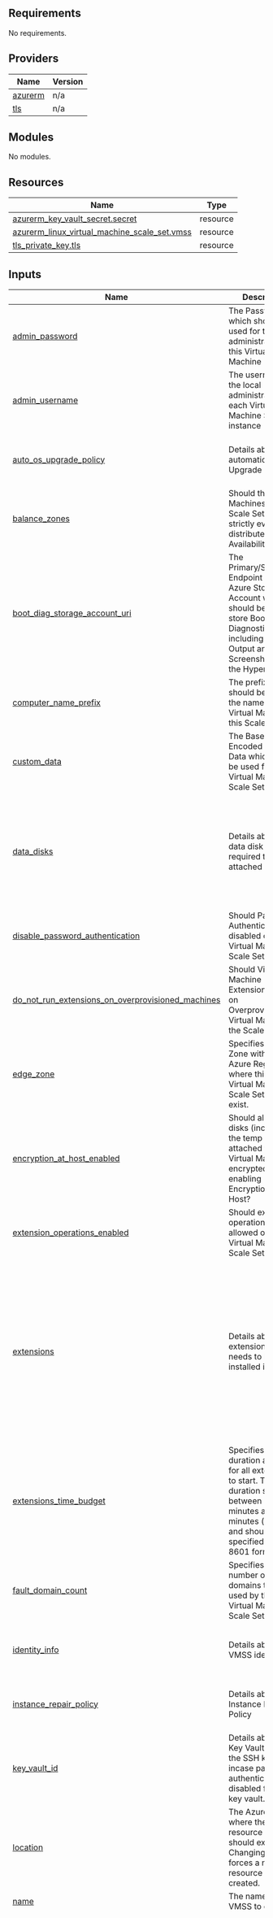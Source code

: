 ## Requirements

No requirements.

## Providers

| Name | Version |
|------|---------|
| <a name="provider_azurerm"></a> [azurerm](#provider\_azurerm) | n/a |
| <a name="provider_tls"></a> [tls](#provider\_tls) | n/a |

## Modules

No modules.

## Resources

| Name | Type |
|------|------|
| [azurerm_key_vault_secret.secret](https://registry.terraform.io/providers/hashicorp/azurerm/latest/docs/resources/key_vault_secret) | resource |
| [azurerm_linux_virtual_machine_scale_set.vmss](https://registry.terraform.io/providers/hashicorp/azurerm/latest/docs/resources/linux_virtual_machine_scale_set) | resource |
| [tls_private_key.tls](https://registry.terraform.io/providers/hashicorp/tls/latest/docs/resources/private_key) | resource |

## Inputs

| Name | Description | Type | Default | Required |
|------|-------------|------|---------|:--------:|
| <a name="input_admin_password"></a> [admin\_password](#input\_admin\_password) | The Password which should be used for the local-administrator on this Virtual Machine | `string` | n/a | yes |
| <a name="input_admin_username"></a> [admin\_username](#input\_admin\_username) | The username of the local administrator on each Virtual Machine Scale Set instance | `string` | n/a | yes |
| <a name="input_auto_os_upgrade_policy"></a> [auto\_os\_upgrade\_policy](#input\_auto\_os\_upgrade\_policy) | Details about automatica OS Upgrade Policy | <pre>object({<br>    enable_automatic_os_upgrade = bool<br>    disable_automatic_rollback  = bool<br>  })</pre> | `null` | no |
| <a name="input_balance_zones"></a> [balance\_zones](#input\_balance\_zones) | Should the Virtual Machines in this Scale Set be strictly evenly distributed across Availability Zones? | `bool` | `true` | no |
| <a name="input_boot_diag_storage_account_uri"></a> [boot\_diag\_storage\_account\_uri](#input\_boot\_diag\_storage\_account\_uri) | The Primary/Secondary Endpoint for the Azure Storage Account which should be used to store Boot Diagnostics, including Console Output and Screenshots from the Hypervisor. | `string` | `null` | no |
| <a name="input_computer_name_prefix"></a> [computer\_name\_prefix](#input\_computer\_name\_prefix) | The prefix which should be used for the name of the Virtual Machines in this Scale Set. | `string` | `null` | no |
| <a name="input_custom_data"></a> [custom\_data](#input\_custom\_data) | The Base64-Encoded Custom Data which should be used for this Virtual Machine Scale Set | `string` | `null` | no |
| <a name="input_data_disks"></a> [data\_disks](#input\_data\_disks) | Details about the data disk that are required to be attached | <pre>map(object({<br>    name                      = string<br>    caching                   = string<br>    disk_size_gb              = number<br>    create_option             = string<br>    lun                       = number<br>    storage_account_type      = string<br>    disk_encryption_set_id    = string<br>    write_accelerator_enabled = bool<br>  }))</pre> | `null` | no |
| <a name="input_disable_password_authentication"></a> [disable\_password\_authentication](#input\_disable\_password\_authentication) | Should Password Authentication be disabled on this Virtual Machine Scale Set? | `bool` | `false` | no |
| <a name="input_do_not_run_extensions_on_overprovisioned_machines"></a> [do\_not\_run\_extensions\_on\_overprovisioned\_machines](#input\_do\_not\_run\_extensions\_on\_overprovisioned\_machines) | Should Virtual Machine Extensions be run on Overprovisioned Virtual Machines in the Scale Set? | `bool` | `false` | no |
| <a name="input_edge_zone"></a> [edge\_zone](#input\_edge\_zone) | Specifies the Edge Zone within the Azure Region where this Linux Virtual Machine Scale Set should exist. | `string` | `null` | no |
| <a name="input_encryption_at_host_enabled"></a> [encryption\_at\_host\_enabled](#input\_encryption\_at\_host\_enabled) | Should all of the disks (including the temp disk) attached to this Virtual Machine be encrypted by enabling Encryption at Host? | `bool` | `false` | no |
| <a name="input_extension_operations_enabled"></a> [extension\_operations\_enabled](#input\_extension\_operations\_enabled) | Should extension operations be allowed on the Virtual Machine Scale Set? | `bool` | `true` | no |
| <a name="input_extensions"></a> [extensions](#input\_extensions) | Details about the extensions that needs to be installed in VMSS | <pre>map(object({<br>    name                       = string<br>    publisher                  = string<br>    type                       = string<br>    type_handler_version       = string<br>    auto_upgrade_minor_version = bool<br>    automatic_upgrade_enabled  = bool<br>    force_update_tag           = string<br>    protected_settings         = string<br>    provision_after_extensions = list(string)<br>    settings                   = string<br>    protected_settings_from_key_vault = object({<br>      secret_url      = string<br>      source_vault_id = string<br>    })<br>  }))</pre> | `null` | no |
| <a name="input_extensions_time_budget"></a> [extensions\_time\_budget](#input\_extensions\_time\_budget) | Specifies the duration allocated for all extensions to start. The time duration should be between 15 minutes and 120 minutes (inclusive) and should be specified in ISO 8601 format. | `string` | `"PT1H30M"` | no |
| <a name="input_fault_domain_count"></a> [fault\_domain\_count](#input\_fault\_domain\_count) | Specifies the number of fault domains that are used by this Linux Virtual Machine Scale Set | `number` | `null` | no |
| <a name="input_identity_info"></a> [identity\_info](#input\_identity\_info) | Details about the VMSS identity | <pre>object({<br>    type         = string<br>    identity_ids = list(string)<br>  })</pre> | `null` | no |
| <a name="input_instance_repair_policy"></a> [instance\_repair\_policy](#input\_instance\_repair\_policy) | Details about Instance Repair Policy | <pre>object({<br>    enabled      = bool<br>    grace_period = string<br>  })</pre> | `null` | no |
| <a name="input_key_vault_id"></a> [key\_vault\_id](#input\_key\_vault\_id) | Details about the Key Vault to store the SSH keys incase password authentication is disabled for this key vault. | `string` | `null` | no |
| <a name="input_location"></a> [location](#input\_location) | The Azure region where the resource group should exist. Changing this forces a new resource to be created. | `string` | `"eastus"` | no |
| <a name="input_name"></a> [name](#input\_name) | The name of the VMSS to create | `string` | n/a | yes |
| <a name="input_network_interface_details"></a> [network\_interface\_details](#input\_network\_interface\_details) | Details about the VMSS network interface details. | <pre>map(object({<br>    name                          = string<br>    dns_servers                   = list(string)<br>    enable_accelerated_networking = bool<br>    enable_ip_forwarding          = bool<br>    network_security_group_id     = string<br>    primary                       = bool<br>    ip_configuration = map(object({<br>      name                                         = string<br>      application_gateway_backend_address_pool_ids = list(string)<br>      application_security_group_ids               = list(string)<br>      load_balancer_backend_address_pool_ids       = list(string)<br>      load_balancer_inbound_nat_rules_ids          = list(string)<br>      primary                                      = bool<br>      subnet_id                                    = string<br>      public_ip_address = object({<br>        name                    = string<br>        domain_name_label       = string<br>        idle_timeout_in_minutes = number<br>        public_ip_prefix_id     = string<br>        version                 = string<br>      })<br>    }))<br>  }))</pre> | n/a | yes |
| <a name="input_os_disk_info"></a> [os\_disk\_info](#input\_os\_disk\_info) | Details about the VMSS OS disk | <pre>object({<br>    caching                   = string<br>    storage_account_type      = string<br>    disk_encryption_set_id    = string<br>    disk_size_gb              = number<br>    write_accelerator_enabled = bool<br>  })</pre> | n/a | yes |
| <a name="input_overprovision_vms"></a> [overprovision\_vms](#input\_overprovision\_vms) | Should Azure over-provision Virtual Machines in this Scale Set? | `string` | `false` | no |
| <a name="input_plan_info"></a> [plan\_info](#input\_plan\_info) | Details about the VM plan info that will be created in VMSS | <pre>object({<br>    name      = string<br>    publisher = string<br>    product   = string<br>  })</pre> | `null` | no |
| <a name="input_priority"></a> [priority](#input\_priority) | The Priority of this Virtual Machine Scale Set. Possible values are Regular and Spot | `string` | `"Regular"` | no |
| <a name="input_provision_vm_agent"></a> [provision\_vm\_agent](#input\_provision\_vm\_agent) | Should the Azure VM Agent be provisioned on each Virtual Machine in the Scale Set? | `bool` | `true` | no |
| <a name="input_rg_name"></a> [rg\_name](#input\_rg\_name) | The name of the Resource Group in which the Linux Virtual Machine Scale Set should be exist | `string` | n/a | yes |
| <a name="input_rolling_upgrade_policy"></a> [rolling\_upgrade\_policy](#input\_rolling\_upgrade\_policy) | Details about the VMSS rolling upgrade policy | <pre>object({<br>    max_batch_instance_percent              = number<br>    max_unhealthy_instance_percent          = number<br>    max_unhealthy_upgraded_instance_percent = number<br>    pause_time_between_batches              = number<br>    cross_zone_upgrades_enabled             = bool<br>    prioritize_unhealthy_instances_enabled  = bool<br>  })</pre> | `null` | no |
| <a name="input_scale_in_policy"></a> [scale\_in\_policy](#input\_scale\_in\_policy) | Details about the VMSS scale in policy | <pre>object({<br>    rule                   = string<br>    force_deletion_enabled = bool<br>  })</pre> | `null` | no |
| <a name="input_secrets_info"></a> [secrets\_info](#input\_secrets\_info) | Details about the secrets for VMSS that are available in Key Vault | <pre>map(object({<br>    key_vault_id = string<br>    certificate_urls = object({<br>      url = string<br>    })<br>  }))</pre> | `null` | no |
| <a name="input_secure_boot_enabled"></a> [secure\_boot\_enabled](#input\_secure\_boot\_enabled) | Specifies whether secure boot should be enabled on the virtual machine. | `bool` | `null` | no |
| <a name="input_sku_name"></a> [sku\_name](#input\_sku\_name) | SKU Name for VMSS | `string` | n/a | yes |
| <a name="input_source_image_id"></a> [source\_image\_id](#input\_source\_image\_id) | The ID of an Image which each Virtual Machine in this Scale Set should be based on | `string` | `null` | no |
| <a name="input_source_image_ref"></a> [source\_image\_ref](#input\_source\_image\_ref) | Details about the image that will be used for this VMSS | <pre>object({<br>    publisher = string<br>    offer     = string<br>    sku       = string<br>    version   = string<br>  })</pre> | n/a | yes |
| <a name="input_tags"></a> [tags](#input\_tags) | A mapping of tags to assign to the resource | `map(any)` | n/a | yes |
| <a name="input_termination_notification_info"></a> [termination\_notification\_info](#input\_termination\_notification\_info) | Details about the termination notification in VMSS | <pre>object({<br>    enabled = bool<br>    timeout = string<br>  })</pre> | `null` | no |
| <a name="input_upgrade_mode"></a> [upgrade\_mode](#input\_upgrade\_mode) | Specifies how Upgrades (e.g. changing the Image/SKU) should be performed to Virtual Machine Instances. Possible values are Automatic, Manual and Rolling | `string` | `"Manual"` | no |
| <a name="input_user_data"></a> [user\_data](#input\_user\_data) | The Base64-Encoded User Data which should be used for this Virtual Machine Scale Set. | `string` | `null` | no |
| <a name="input_zones"></a> [zones](#input\_zones) | Specifies a list of Availability Zones in which this Linux Virtual Machine Scale Set should be located. | `list(string)` | <pre>[<br>  "1",<br>  "2",<br>  "3"<br>]</pre> | no |

## Outputs

| Name | Description |
|------|-------------|
| <a name="output_id"></a> [id](#output\_id) | The id of the Linux Virtual machine scale set |
| <a name="output_principal_id"></a> [principal\_id](#output\_principal\_id) | The Managed Identity used by this Virtual Machine scale set |
